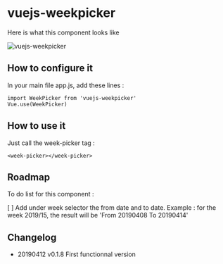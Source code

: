# vuejs-weekpicker

Here is what this component looks like

![vuejs-weekpicker](https://user-images.githubusercontent.com/425998/56010974-fe95b100-5ce5-11e9-8136-180d7535e352.png)


## How to configure it

In your main file app.js, add these lines :

```
import WeekPicker from 'vuejs-weekpicker'
Vue.use(WeekPicker)
```

## How to use it 

Just call the week-picker tag :

```
<week-picker></week-picker>
```


## Roadmap

To do list for this component :

[ ] Add under week selector the from date and to date. Example : for the week 2019/15, the result will be 'From 20190408 To 20190414'


## Changelog
- 20190412 v0.1.8 First functionnal version 
